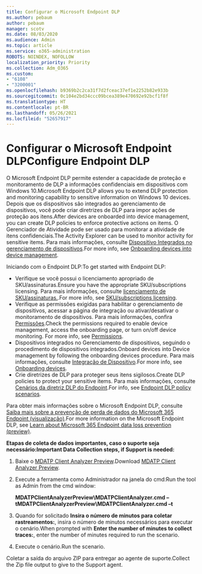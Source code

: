 ```yaml
---
title: Configurar o Microsoft Endpoint DLP
ms.author: pebaum
author: pebaum
manager: scotv
ms.date: 08/03/2020
ms.audience: Admin
ms.topic: article
ms.service: o365-administration
ROBOTS: NOINDEX, NOFOLLOW
localization_priority: Priority
ms.collection: Adm_O365
ms.custom:
- "6108"
- "3200001"
ms.openlocfilehash: b9369b2c2ca31f7d2fceac37ef1e2252b82e933b
ms.sourcegitcommit: 0c104e2bd34ccc09bcea389e470692e92bcf1f8f
ms.translationtype: HT
ms.contentlocale: pt-BR
ms.lasthandoff: 05/26/2021
ms.locfileid: "52657917"
---
```

# <a name="configure-endpoint-dlp"></a><span data-ttu-id="1b996-102">Configurar o Microsoft Endpoint DLP</span><span class="sxs-lookup"><span data-stu-id="1b996-102">Configure Endpoint DLP</span></span>

<span data-ttu-id="1b996-103">O Microsoft Endpoint DLP permite estender a capacidade de proteção e monitoramento de DLP a informações confidenciais em dispositivos com Windows 10.</span><span class="sxs-lookup"><span data-stu-id="1b996-103">Microsoft Endpoint DLP allows you to extend DLP protection and monitoring capability to sensitive information on Windows 10 devices.</span></span> <span data-ttu-id="1b996-104">Depois que os dispositivos são integrados ao gerenciamento de dispositivos, você pode criar diretrizes de DLP para impor ações de proteção aos itens.</span><span class="sxs-lookup"><span data-stu-id="1b996-104">After devices are onboarded into device management, you can create DLP policies to enforce protective actions on items.</span></span> <span data-ttu-id="1b996-105">O Gerenciador de Atividade pode ser usado para monitorar a atividade de itens confidenciais.</span><span class="sxs-lookup"><span data-stu-id="1b996-105">The Activity Explorer can be used to monitor activity for sensitive items.</span></span> <span data-ttu-id="1b996-106">Para mais informações, consulte [Dispositivo Integrados no gerenciamento de dispositivos](/microsoft-365/compliance/endpoint-dlp-getting-started#onboarding-devices-into-device-management).</span><span class="sxs-lookup"><span data-stu-id="1b996-106">For more info, see [Onboarding devices into device management](/microsoft-365/compliance/endpoint-dlp-getting-started#onboarding-devices-into-device-management).</span></span>  

<span data-ttu-id="1b996-107">Iniciando com o Endpoint DLP:</span><span class="sxs-lookup"><span data-stu-id="1b996-107">To get started with Endpoint DLP:</span></span>

- <span data-ttu-id="1b996-108">Verifique se você possui o licenciamento apropriado de SKU/assinaturas.</span><span class="sxs-lookup"><span data-stu-id="1b996-108">Ensure you have the appropriate SKU/subscriptions licensing.</span></span> <span data-ttu-id="1b996-109">Para mais informações, consulte [licenciamento de SKU/assinaturas.](/microsoft-365/compliance/endpoint-dlp-getting-started#skusubscriptions-licensing).</span><span class="sxs-lookup"><span data-stu-id="1b996-109">For more info, see [SKU/subscriptions licensing](/microsoft-365/compliance/endpoint-dlp-getting-started#skusubscriptions-licensing).</span></span>
- <span data-ttu-id="1b996-p103">Verifique as permissões exigidas para habilitar o gerenciamento de dispositivos, acessar a página de integração ou ativar/desativar o monitoramento de dispositivos. Para mais informações, confira [Permissões](/microsoft-365/compliance/endpoint-dlp-getting-started#permissions).</span><span class="sxs-lookup"><span data-stu-id="1b996-p103">Check the permissions required to enable device management, access the onboarding page, or turn on/off device monitoring. For more info, see [Permissions](/microsoft-365/compliance/endpoint-dlp-getting-started#permissions).</span></span>
- <span data-ttu-id="1b996-112">Dispositivos integrados no Gerenciamento de dispositivos, seguindo o procedimento de dispositivos integrados.</span><span class="sxs-lookup"><span data-stu-id="1b996-112">Onboard devices into Device management by following the onboarding devices procedure.</span></span> <span data-ttu-id="1b996-113">Para mais informações, consulte [Integração de Dispositivo](/microsoft-365/compliance/endpoint-dlp-getting-started#onboarding-devices).</span><span class="sxs-lookup"><span data-stu-id="1b996-113">For more info, see [Onboarding devices](/microsoft-365/compliance/endpoint-dlp-getting-started#onboarding-devices).</span></span> 
- <span data-ttu-id="1b996-114">Crie diretrizes de DLP para proteger seus itens sigilosos.</span><span class="sxs-lookup"><span data-stu-id="1b996-114">Create DLP policies to protect your sensitive items.</span></span> <span data-ttu-id="1b996-115">Para mais informações, consulte [Cenários da diretriz DLP do Endpoint](/microsoft-365/compliance/endpoint-dlp-using?view=o365-worldwide#endpoint-dlp-policy-scenarios).</span><span class="sxs-lookup"><span data-stu-id="1b996-115">For info, see [Endpoint DLP policy scenarios](/microsoft-365/compliance/endpoint-dlp-using?view=o365-worldwide#endpoint-dlp-policy-scenarios).</span></span>

<span data-ttu-id="1b996-116">Para obter mais informações sobre o Microsoft Endpoint DLP, consulte [Saiba mais sobre a prevenção de perda de dados do Microsoft 365 Endpoint (visualização)](/microsoft-365/compliance/endpoint-dlp-learn-about).</span><span class="sxs-lookup"><span data-stu-id="1b996-116">For more information on the Microsoft Endpoint DLP, see [Learn about Microsoft 365 Endpoint data loss prevention (preview)](/microsoft-365/compliance/endpoint-dlp-learn-about).</span></span>

<span data-ttu-id="1b996-117">**Etapas de coleta de dados importantes, caso o suporte seja necessário:**</span><span class="sxs-lookup"><span data-stu-id="1b996-117">**Important Data Collection steps, if Support is needed:**</span></span>

1. <span data-ttu-id="1b996-118">Baixe o [MDATP Client Analyzer Preview](https://aka.ms/betamdatpanalyzer).</span><span class="sxs-lookup"><span data-stu-id="1b996-118">Download [MDATP Client Analyzer Preview](https://aka.ms/betamdatpanalyzer).</span></span>
1. <span data-ttu-id="1b996-119">Execute a ferramenta como Administrador na janela do cmd:</span><span class="sxs-lookup"><span data-stu-id="1b996-119">Run the tool as Admin from the cmd window:</span></span>

    <span data-ttu-id="1b996-120">**MDATPClientAnalyzerPreview\MDATPClientAnalyzer.cmd –t**</span><span class="sxs-lookup"><span data-stu-id="1b996-120">**MDATPClientAnalyzerPreview\MDATPClientAnalyzer.cmd –t**</span></span>

1. <span data-ttu-id="1b996-121">Quando for solicitado **Insira o número de minutos para coletar rastreamentos:**, insira o número de minutos necessários para executar o cenário.</span><span class="sxs-lookup"><span data-stu-id="1b996-121">When prompted with **Enter the number of minutes to collect traces:**, enter the number of minutes required to run the scenario.</span></span>
1. <span data-ttu-id="1b996-122">Execute o cenário.</span><span class="sxs-lookup"><span data-stu-id="1b996-122">Run the scenario.</span></span>

<span data-ttu-id="1b996-123">Coletar a saída do arquivo ZIP para entregar ao agente de suporte.</span><span class="sxs-lookup"><span data-stu-id="1b996-123">Collect the Zip file output to give to the Support agent.</span></span>

